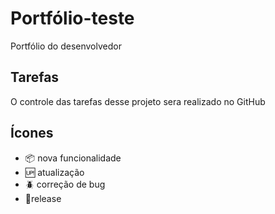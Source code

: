 # Portfólio-teste

Portfólio do desenvolvedor

## Tarefas

O controle das tarefas desse projeto sera realizado no GitHub

## Ícones

- :package: nova funcionalidade
- :up: atualização
- :beetle: correção de bug
- :checkered_flag:release